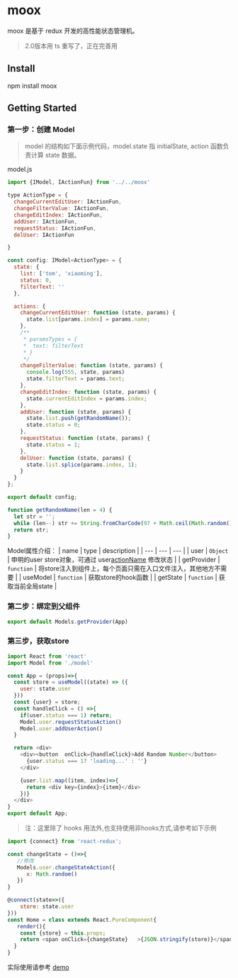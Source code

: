 # moox
moox 是基于 redux 开发的高性能状态管理机。

> 2.0版本用 ts 重写了，正在完善用

## Install
npm install moox

## Getting Started

### 第一步：创建 Model
> model 的结构如下面示例代码，model.state 指 initialState, action 函数负责计算 state 数据。

model.js

```js
import {IModel, IActionFun} from '../../moox'

type ActionType = {
  changeCurrentEditUser: IActionFun,
  changeFilterValue: IActionFun,
  changeEditIndex: IActionFun,
  addUser: IActionFun,
  requestStatus: IActionFun,
  delUser: IActionFun

}

const config: IModel<ActionType> = {
  state: {
    list: ['tom', 'xiaoming'],
    status: 0,
    filterText: ''
  },

  actions: {
    changeCurrentEditUser: function (state, params) {
      state.list[params.index] = params.name;
    },
    /**
     * paramsTypes = {
     *  text: filterText
     * }
     */
    changeFilterValue: function (state, params) {
      console.log(555, state, params)
      state.filterText = params.text;
    },
    changeEditIndex: function (state, params) {
      state.currentEditIndex = params.index;
    },
    addUser: function (state, params) {
      state.list.push(getRandomName());
      state.status = 0;
    },
    requestStatus: function (state, params) {
      state.status = 1;
    },
    delUser: function (state, params) {
      state.list.splice(params.index, 1);
    }
  }
};

export default config;

function getRandomName(len = 4) {
  let str = '';
  while (len--) str += String.fromCharCode(97 + Math.ceil(Math.random() * 25));
  return str;
}

```
Model属性介绍：
| name | type | description |
| --- | --- | --- |
| user | `Object` | 申明的user store对象，可通过 user[actionName](params) 修改状态 |
| getProvider | `function` | 将store注入到组件上，每个页面只需在入口文件注入，其他地方不需要 |
| useModel | `function` | 获取store的hook函数 |
| getState | `function` | 获取当前全局state |


### 第二步：绑定到父组件

```js
export default Models.getProvider(App)
```

### 第三步，获取store

```js
import React from 'react'
import Model from './model'

const App = (props)=>{
  const store = useModel((state) => ({
    user: state.user
  }))
  const {user} = store;
  const handleClick = () =>{
    if(user.status === 1) return;
    Model.user.requestStatusAction()
    Model.user.addUserAction()
  }

  return <div>
    <div><button  onClick={handleClick}>Add Random Number</button>
      {user.status === 1? 'loading...' : ''}
    </div>

    {user.list.map((item, index)=>{
      return <div key={index}>{item}</div>
    })}
  </div>
}
export default App;

```
>注：这里除了 hooks 用法外,也支持使用非hooks方式,请参考如下示例

```js
import {connect} from 'react-redux';

const changeState = ()=>{
   //修改
   Models.user.changeStateAction({
      x: Math.random()
   })
}

@connect(state=>({
	store: state.user
}))
const Home = class extends React.PureComponent{
   render(){
    const {store} = this.props;
    return <span onClick={changeState}   >{JSON.stringify(store)}</span>
  }
}

```



实际使用请参考 [demo](https://github.com/suxiaoxin/moox/tree/master/demo)
